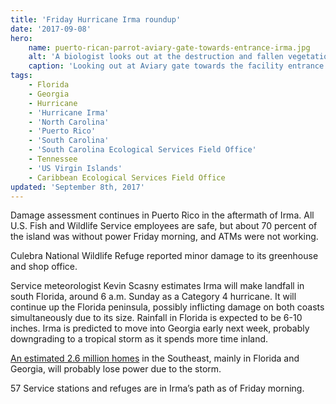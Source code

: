 ```yaml
---
title: 'Friday Hurricane Irma roundup'
date: '2017-09-08'
hero:
    name: puerto-rican-parrot-aviary-gate-towards-entrance-irma.jpg
    alt: 'A biologist looks out at the destruction and fallen vegetation outside the gate of the aviary.'
    caption: 'Looking out at Aviary gate towards the facility entrance. Photo by USFWS.'
tags:
    - Florida
    - Georgia
    - Hurricane
    - 'Hurricane Irma'
    - 'North Carolina'
    - 'Puerto Rico'
    - 'South Carolina'
    - 'South Carolina Ecological Services Field Office'
    - Tennessee
    - 'US Virgin Islands'
    - Caribbean Ecological Services Field Office
updated: 'September 8th, 2017'
---
```


Damage assessment continues in Puerto Rico in the aftermath of Irma. All U.S. Fish and Wildlife Service employees are safe, but about 70 percent of the island was without power Friday morning, and ATMs were not working.

Culebra National Wildlife Refuge reported minor damage to its greenhouse and shop office.

Service meteorologist Kevin Scasny estimates Irma will make landfall in south Florida, around 6 a.m. Sunday as a Category 4 hurricane. It will continue up the Florida peninsula, possibly inflicting damage on both coasts simultaneously due to its size. Rainfall in Florida is expected to be 6-10 inches. Irma is predicted to move into Georgia early next week, probably downgrading to a tropical storm as it spends more time inland.

[An estimated 2.6 million homes](http://ioe-guikema.engin.umich.edu/Hurricane_Irma.html) in the Southeast, mainly in Florida and Georgia, will probably lose power due to the storm.

57 Service stations and refuges are in Irma’s path as of Friday morning.
